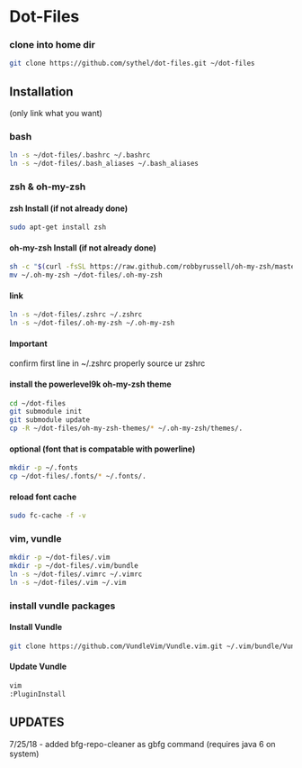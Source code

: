 # Dot-Files
### clone into home dir
```bash
git clone https://github.com/sythel/dot-files.git ~/dot-files
```

## Installation
(only link what you want)

### bash
```bash
ln -s ~/dot-files/.bashrc ~/.bashrc
ln -s ~/dot-files/.bash_aliases ~/.bash_aliases
```

### zsh & oh-my-zsh
#### zsh Install (if not already done)
```bash
sudo apt-get install zsh
```

#### oh-my-zsh Install (if not already done)
```bash
sh -c "$(curl -fsSL https://raw.github.com/robbyrussell/oh-my-zsh/master/tools/install.sh)"
mv ~/.oh-my-zsh ~/dot-files/.oh-my-zsh
```

#### link
```bash
ln -s ~/dot-files/.zshrc ~/.zshrc
ln -s ~/dot-files/.oh-my-zsh ~/.oh-my-zsh
```

#### Important
confirm first line in ~/.zshrc properly source ur zshrc

#### install the powerlevel9k oh-my-zsh theme
```bash
cd ~/dot-files
git submodule init
git submodule update
cp -R ~/dot-files/oh-my-zsh-themes/* ~/.oh-my-zsh/themes/.
```

#### optional (font that is compatable with powerline)
```bash
mkdir -p ~/.fonts
cp ~/dot-files/.fonts/* ~/.fonts/.
```

#### reload font cache
```bash
sudo fc-cache -f -v
```

### vim, vundle
```bash
mkdir -p ~/dot-files/.vim
mkdir -p ~/dot-files/.vim/bundle
ln -s ~/dot-files/.vimrc ~/.vimrc
ln -s ~/dot-files/.vim ~/.vim
```

### install vundle packages
#### Install Vundle
```bash
git clone https://github.com/VundleVim/Vundle.vim.git ~/.vim/bundle/Vundle.vim
```

#### Update Vundle
```bash
vim
:PluginInstall
```

## UPDATES
7/25/18 - added bfg-repo-cleaner as gbfg command (requires java 6 on system)
